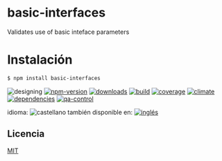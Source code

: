 <!--multilang v0 es:LEEME.md en:README.md -->
# basic-interfaces
Validates use of basic inteface parameters

<!--lang:es-->
# Instalación
<!--lang:en--]
# Install
[!--lang:*-->
```sh
$ npm install basic-interfaces
```

<!-- cucardas -->
![designing](https://img.shields.io/badge/stability-designing-red.svg)
[![npm-version](https://img.shields.io/npm/v/basic-interfaces.svg)](https://npmjs.org/package/basic-interfaces)
[![downloads](https://img.shields.io/npm/dm/basic-interfaces.svg)](https://npmjs.org/package/basic-interfaces)
[![build](https://img.shields.io/travis/codenautas/basic-interfaces/master.svg)](https://travis-ci.org/codenautas/basic-interfaces)
[![coverage](https://img.shields.io/coveralls/codenautas/basic-interfaces/master.svg)](https://coveralls.io/r/codenautas/basic-interfaces)
[![climate](https://img.shields.io/codeclimate/github/codenautas/basic-interfaces.svg)](https://codeclimate.com/github/codenautas/basic-interfaces)
[![dependencies](https://img.shields.io/david/codenautas/basic-interfaces.svg)](https://david-dm.org/codenautas/basic-interfaces)
[![qa-control](http://codenautas.com/github/codenautas/basic-interfaces.svg)](http://codenautas.com/github/codenautas/basic-interfaces)


<!--multilang buttons-->

idioma: ![castellano](https://raw.githubusercontent.com/codenautas/multilang/master/img/lang-es.png)
también disponible en:
[![inglés](https://raw.githubusercontent.com/codenautas/multilang/master/img/lang-en.png)](README.md)

<!--lang:es-->
## Licencia
<!--lang:en--]
## License
[!--lang:*-->

[MIT](LICENSE)

